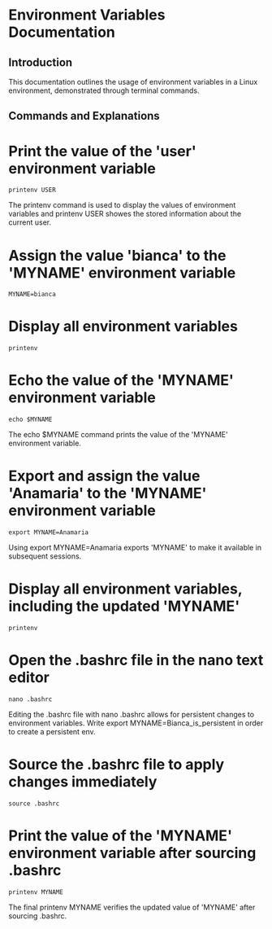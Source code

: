 # Environment Variables Documentation

## Introduction

This documentation outlines the usage of environment variables in a Linux environment, demonstrated through terminal commands. 

## Commands and Explanations

# Print the value of the 'user' environment variable
```
printenv USER
```
The printenv command is used to display the values of environment variables and printenv USER showes the stored information about the current user.


# Assign the value 'bianca' to the 'MYNAME' environment variable
```
MYNAME=bianca
```

# Display all environment variables
```
printenv
```

# Echo the value of the 'MYNAME' environment variable
```
echo $MYNAME
```
The echo $MYNAME command prints the value of the 'MYNAME' environment variable.

# Export and assign the value 'Anamaria' to the 'MYNAME' environment variable
```
export MYNAME=Anamaria
```
Using export MYNAME=Anamaria exports 'MYNAME' to make it available in subsequent sessions.

# Display all environment variables, including the updated 'MYNAME'
```
printenv
```

# Open the .bashrc file in the nano text editor
```
nano .bashrc
```

Editing the .bashrc file with nano .bashrc allows for persistent changes to environment variables. Write export MYNAME=Bianca_is_persistent in order to create a persistent env.

# Source the .bashrc file to apply changes immediately
```
source .bashrc
```

# Print the value of the 'MYNAME' environment variable after sourcing .bashrc
```
printenv MYNAME
```
The final printenv MYNAME verifies the updated value of 'MYNAME' after sourcing .bashrc.


